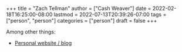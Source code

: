 +++
title = "Zach Tellman"
author = ["Cash Weaver"]
date = 2022-02-18T16:25:00-08:00
lastmod = 2022-07-13T20:39:26-07:00
tags = ["person", "person"]
categories = ["person"]
draft = false
+++

Among other things:

-   [Personal website / blog](https://ideolalia.com/)

